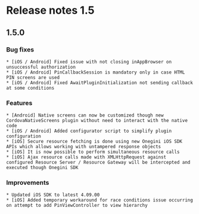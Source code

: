 # Release notes 1.5

## 1.5.0 

### Bug fixes
    * [iOS / Android] Fixed issue with not closing inAppBrowser on unsuccessful authorization
    * [iOS / Android] PinCallbackSession is mandatory only in case HTML PIN screens are used
    * [iOS / Android] Fixed AwaitPluginInitialization not sending callback at some conditions
    
### Features
    * [Android] Native screens can now be customized though new CordovaNativeScreens plugin without need to interact with the native code 
    * [iOS / Android] Added configurator script to simplify plugin configuration
    * [iOS] Secure resource fetching is done using new Onegini iOS SDK APIs which allows working with untampered response objects
    * [iOS] It is now possible to perform simultaneous resource calls
    * [iOS] Ajax resource calls made with XMLHttpRequest against configured Resource Server / Resource Gateway will be intercepted and executed though Onegini SDK

### Improvements
    * Updated iOS SDK to latest 4.09.00
    * [iOS] Added temporary workaround for race conditions issue occurring on attempt to add PinViewController to view hierarchy
